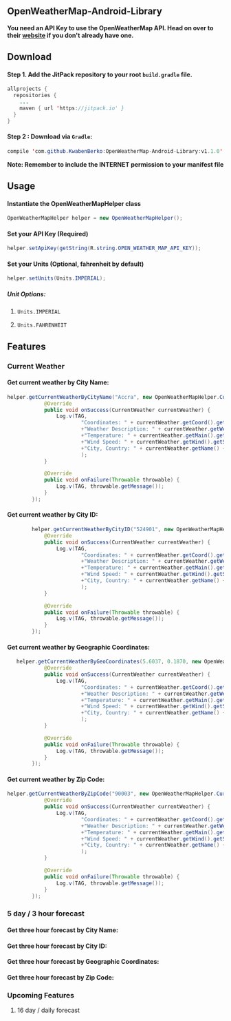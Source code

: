 ## OpenWeatherMap-Android-Library

**You need an API Key to use the OpenWeatherMap API. Head on over to their [website](http://openweathermap.org/) if you don't already have one.**


## Download

#### Step 1. Add the JitPack repository to your root ```build.gradle``` file.

``` java
allprojects {
  repositories {
    ...
    maven { url 'https://jitpack.io' }
  }
}
```

#### Step 2 : Download via ```Gradle```:

```java
compile 'com.github.KwabenBerko:OpenWeatherMap-Android-Library:v1.1.0'
```

**Note: Remember to include the INTERNET permission to your manifest file**

## Usage

#### Instantiate the OpenWeatherMapHelper class

``` java 
OpenWeatherMapHelper helper = new OpenWeatherMapHelper();
```
#### Set your API Key (Required) 

``` java 
helper.setApiKey(getString(R.string.OPEN_WEATHER_MAP_API_KEY));
```

#### Set your Units (Optional, fahrenheit by default) 

``` java 
helper.setUnits(Units.IMPERIAL);
```

##### Unit Options: 

1. ```Units.IMPERIAL```

2. ```Units.FAHRENHEIT```


## Features


### Current Weather
#### Get current weather by City Name:

```java
helper.getCurrentWeatherByCityName("Accra", new OpenWeatherMapHelper.CurrentWeatherCallback() {
            @Override
            public void onSuccess(CurrentWeather currentWeather) {
                Log.v(TAG,
                        "Coordinates: " + currentWeather.getCoord().getLat() + ", "+currentWeather.getCoord().getLat() +"\n"
                        +"Weather Description: " + currentWeather.getWeatherArray().get(0).getDescription() + "\n"
                        +"Temperature: " + currentWeather.getMain().getTempMax()+"\n"
                        +"Wind Speed: " + currentWeather.getWind().getSpeed() + "\n"
                        +"City, Country: " + currentWeather.getName() + ", " + currentWeather.getSys().getCountry()
                        );
            }

            @Override
            public void onFailure(Throwable throwable) {
                Log.v(TAG, throwable.getMessage());
            }
        });
```

#### Get current weather by City ID:
```java
        helper.getCurrentWeatherByCityID("524901", new OpenWeatherMapHelper.CurrentWeatherCallback() {
            @Override
            public void onSuccess(CurrentWeather currentWeather) {
                Log.v(TAG,
                        "Coordinates: " + currentWeather.getCoord().getLat() + ", "+currentWeather.getCoord().getLat() +"\n"
                        +"Weather Description: " + currentWeather.getWeatherArray().get(0).getDescription() + "\n"
                        +"Temperature: " + currentWeather.getMain().getTempMax()+"\n"
                        +"Wind Speed: " + currentWeather.getWind().getSpeed() + "\n"
                        +"City, Country: " + currentWeather.getName() + ", " + currentWeather.getSys().getCountry()
                        );
            }

            @Override
            public void onFailure(Throwable throwable) {
                Log.v(TAG, throwable.getMessage());
            }
        });

```
#### Get current weather by Geographic Coordinates:

```java
   helper.getCurrentWeatherByGeoCoordinates(5.6037, 0.1870, new OpenWeatherMapHelper.CurrentWeatherCallback() {
            @Override
            public void onSuccess(CurrentWeather currentWeather) {
                Log.v(TAG,
                        "Coordinates: " + currentWeather.getCoord().getLat() + ", "+currentWeather.getCoord().getLat() +"\n"
                        +"Weather Description: " + currentWeather.getWeatherArray().get(0).getDescription() + "\n"
                        +"Temperature: " + currentWeather.getMain().getTempMax()+"\n"
                        +"Wind Speed: " + currentWeather.getWind().getSpeed() + "\n"
                        +"City, Country: " + currentWeather.getName() + ", " + currentWeather.getSys().getCountry()
                        );
            }

            @Override
            public void onFailure(Throwable throwable) {
                Log.v(TAG, throwable.getMessage());
            }
        });

```
#### Get current weather by Zip Code:
```java
helper.getCurrentWeatherByZipCode("90003", new OpenWeatherMapHelper.CurrentWeatherCallback() {
            @Override
            public void onSuccess(CurrentWeather currentWeather) {
                Log.v(TAG,
                        "Coordinates: " + currentWeather.getCoord().getLat() + ", "+currentWeather.getCoord().getLat() +"\n"
                        +"Weather Description: " + currentWeather.getWeatherArray().get(0).getDescription() + "\n"
                        +"Temperature: " + currentWeather.getMain().getTempMax()+"\n"
                        +"Wind Speed: " + currentWeather.getWind().getSpeed() + "\n"
                        +"City, Country: " + currentWeather.getName() + ", " + currentWeather.getSys().getCountry()
                        );
            }

            @Override
            public void onFailure(Throwable throwable) {
                Log.v(TAG, throwable.getMessage());
            }
        });

```
### 5 day / 3 hour forecast
#### Get three hour forecast by City Name:
#### Get three hour forecast by City ID:
#### Get three hour forecast by Geographic Coordinates:
#### Get three hour forecast by Zip Code:


### Upcoming Features
1. 16 day / daily forecast 
